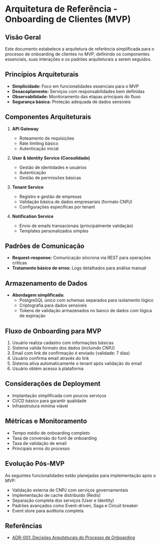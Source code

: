 # Arquitetura de Referência - Onboarding de Clientes (MVP)

## Visão Geral
Este documento estabelece a arquitetura de referência simplificada para o processo de onboarding de clientes no MVP, definindo os componentes essenciais, suas interações e os padrões arquiteturais a serem seguidos.

## Princípios Arquiteturais
- **Simplicidade:** Foco em funcionalidades essenciais para o MVP
- **Desacoplamento:** Serviços com responsabilidades bem definidas
- **Observabilidade:** Monitoramento das etapas principais do fluxo
- **Segurança básica:** Proteção adequada de dados sensíveis

## Componentes Arquiteturais
1. **API Gateway**
   - Roteamento de requisições
   - Rate limiting básico
   - Autenticação inicial

2. **User & Identity Service (Consolidado)**
   - Gestão de identidades e usuários
   - Autenticação
   - Gestão de permissões básicas

3. **Tenant Service**
   - Registro e gestão de empresas
   - Validação básica de dados empresariais (formato CNPJ)
   - Configurações específicas por tenant

4. **Notification Service**
   - Envio de emails transacionais (principalmente validação)
   - Templates personalizados simples

## Padrões de Comunicação
- **Request-response:** Comunicação síncrona via REST para operações críticas
- **Tratamento básico de erros:** Logs detalhados para análise manual

## Armazenamento de Dados
- **Abordagem simplificada:**
  - PostgreSQL único com schemas separados para isolamento lógico
  - Criptografia para dados sensíveis
  - Tokens de validação armazenados no banco de dados com lógica de expiração

## Fluxo de Onboarding para MVP
1. Usuário realiza cadastro com informações básicas
2. Sistema valida formato dos dados (incluindo CNPJ)
3. Email com link de confirmação é enviado (validade: 7 dias)
4. Usuário confirma email através do link
5. Sistema ativa automaticamente o tenant após validação do email
6. Usuário obtém acesso à plataforma

## Considerações de Deployment
- Implantação simplificada com poucos serviços
- CI/CD básico para garantir qualidade
- Infraestrutura mínima viável

## Métricas e Monitoramento
- Tempo médio de onboarding completo
- Taxa de conversão do funil de onboarding
- Taxa de validação de email
- Principais erros do processo

## Evolução Pós-MVP
As seguintes funcionalidades estão planejadas para implementação após o MVP:
- Validação externa de CNPJ com serviços governamentais
- Implementação de cache distribuído (Redis)
- Separação completa dos serviços (User e Identity)
- Padrões avançados como Event-driven, Saga e Circuit breaker
- Event store para auditoria completa

## Referências

- [ADR-001: Decisões Arquiteturais do Processo de Onboarding](adr/adr-001-decisoes-arquiteturais-processo-onboarding.md)